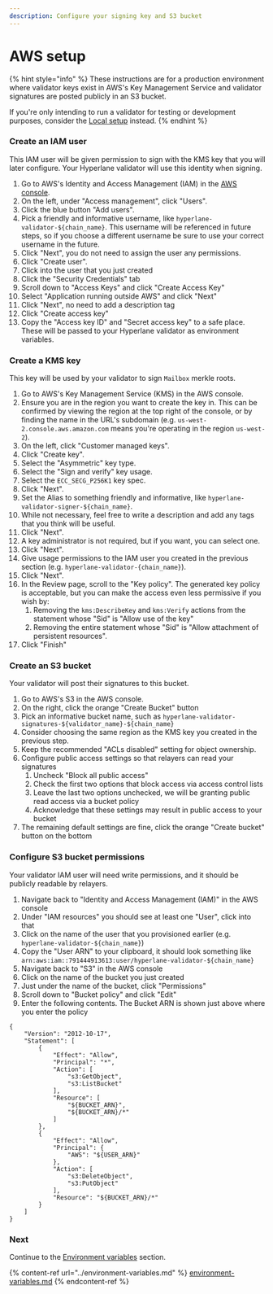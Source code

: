 ```yaml
---
description: Configure your signing key and S3 bucket
---
```


# AWS setup

{% hint style="info" %}
These instructions are for a production environment where validator keys exist in AWS's Key Management Service and validator signatures are posted publicly in an S3 bucket.

If you're only intending to run a validator for testing or development purposes, consider the [Local setup](local-setup.md) instead.
{% endhint %}

### Create an IAM user

This IAM user will be given permission to sign with the KMS key that you will later configure. Your Hyperlane validator will use this identity when signing.

1. Go to AWS's Identity and Access Management (IAM) in the [AWS console](https://us-east-1.console.aws.amazon.com/iamv2/home).
2. On the left, under "Access management", click "Users".
3. Click the blue button "Add users".
4. Pick a friendly and informative username, like `hyperlane-validator-${chain_name}`. This username will be referenced in future steps, so if you choose a different username be sure to use your correct username in the future.
5. Click "Next", you do not need to assign the user any permissions.
6. Click "Create user".
7. Click into the user that you just created
8. Click the "Security Credentials" tab
9. Scroll down to "Access Keys" and click "Create Access Key"
10. Select "Application running outside AWS" and click "Next"
11. Click "Next", no need to add a description tag&#x20;
12. Click "Create access key"
13. Copy the "Access key ID" and "Secret access key" to a safe place. These will be passed to your Hyperlane validator as environment variables.

### Create a KMS key

This key will be used by your validator to sign `Mailbox` merkle roots.

1. Go to AWS's Key Management Service (KMS) in the AWS console.
2. Ensure you are in the region you want to create the key in. This can be confirmed by viewing the region at the top right of the console, or by finding the name in the URL's subdomain (e.g. `us-west-2.console.aws.amazon.com` means you're operating in the region `us-west-2`).
3. On the left, click "Customer managed keys".
4. Click "Create key".
5. Select the "Asymmetric" key type.
6. Select the "Sign and verify" key usage.
7. Select the `ECC_SECG_P256K1` key spec.
8. Click "Next".
9. Set the Alias to something friendly and informative, like `hyperlane-validator-signer-${chain_name}`.
10. While not necessary, feel free to write a description and add any tags that you think will be useful.
11. Click "Next".
12. A key administrator is not required, but if you want, you can select one.
13. Click "Next".
14. Give usage permissions to the IAM user you created in the previous section (e.g. `hyperlane-validator-{chain_name}`).
15. Click "Next".
16. In the Review page, scroll to the "Key policy". The generated key policy is acceptable, but you can make the access even less permissive if you wish by:
    1. Removing the `kms:DescribeKey` and `kms:Verify` actions from the statement whose "Sid" is "Allow use of the key"
    2. Removing the entire statement whose "Sid" is "Allow attachment of persistent resources".
17. Click "Finish"

### Create an S3 bucket

Your validator will post their signatures to this bucket.

1. Go to AWS's S3 in the AWS console.
2. On the right, click the orange "Create Bucket" button
3. Pick an informative bucket name, such as `hyperlane-validator-signatures-${validator_name}-${chain_name}`
4. Consider choosing the same region as the KMS key you created in the previous step.&#x20;
5. Keep the recommended "ACLs disabled" setting for object ownership.
6. Configure public access settings so that relayers can read your signatures
   1. Uncheck "Block all public access"
   2. Check the first two options that block access via access control lists
   3. Leave the last two options unchecked, we will be granting public read access via a bucket policy
   4. Acknowledge that these settings may result in public access to your bucket
7. The remaining default settings are fine, click the orange "Create bucket" button on the bottom

### Configure S3 bucket permissions

Your validator IAM user will need write permissions, and it should be publicly readable by relayers.

1. Navigate back to "Identity and Access Management (IAM)" in the AWS console
2. Under "IAM resources" you should see at least one "User", click into that
3. Click on the name of the user that you provisioned earlier (e.g. `hyperlane-validator-${chain_name}`)
4. Copy the "User ARN" to your clipboard, it should look something like `arn:aws:iam::791444913613:user/hyperlane-validator-${chain_name}`
5. Navigate back to "S3" in the AWS console
6. Click on the name of the bucket you just created
7. Just under the name of the bucket, click "Permissions"
8. Scroll down to "Bucket policy" and click "Edit"
9. Enter the following contents. The Bucket ARN is shown just above where you enter the policy

```
{
    "Version": "2012-10-17",
    "Statement": [
        {
            "Effect": "Allow",
            "Principal": "*",
            "Action": [
                "s3:GetObject",
                "s3:ListBucket"
            ],
            "Resource": [
                "${BUCKET_ARN}",
                "${BUCKET_ARN}/*"
            ]
        },
        {
            "Effect": "Allow",
            "Principal": {
                "AWS": "${USER_ARN}"
            },
            "Action": [
                "s3:DeleteObject",
                "s3:PutObject"
            ],
            "Resource": "${BUCKET_ARN}/*"
        }
    ]
}
```

### Next

Continue to the [Environment variables](../environment-variables.md) section.

{% content-ref url="../environment-variables.md" %}
[environment-variables.md](../environment-variables.md)
{% endcontent-ref %}
